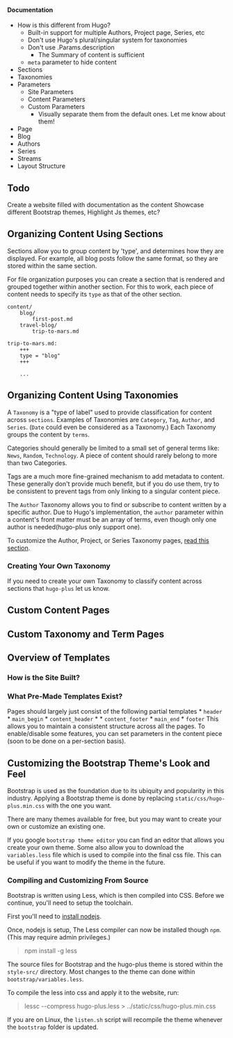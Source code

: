 

#### Documentation
* How is this different from Hugo?
	* Built-in support for multiple Authors, Project page, Series, etc
	* Don't use Hugo's plural/singular system for taxonomies
	* Don't use .Params.description
		* The Summary of content is sufficient
	* `meta` parameter to hide content
* Sections
* Taxonomies
* Parameters
	* Site Parameters
	* Content Parameters
	* Custom Parameters
		* Visually separate them from the default ones. Let me know about them!
* Page
* Blog
* Authors
* Series
* Streams
* Layout Structure


## Todo
Create a website filled with documentation as the content
Showcase different Bootstrap themes, Highlight Js themes, etc?


## Organizing Content Using Sections
Sections allow you to group content by 'type', and determines how they are displayed.
For example, all blog posts follow the same format, so they are stored within the same section.

For file organization purposes you can create a section that is rendered and grouped
	together within another section. For this to work, each piece of content needs
	to specify its `type` as that of the other section.
```
content/
	blog/
		first-post.md
	travel-blog/
		trip-to-mars.md
```
```
trip-to-mars.md:
	+++
	type = "blog"
	+++

	...
```

## Organizing Content Using Taxonomies
A `Taxonomy` is a "type of label" used to provide classification for content across `sections`.
Examples of Taxonomies are `Category`, `Tag`, `Author`, and `Series`.
(`Date` could even be considered as a Taxonomy.) Each Taxonomy groups the content by `terms`.

Categories should generally be limited to a small set of general terms like:
	`News`, `Random`, `Technology`. A piece of content should rarely belong to more than two Categories.

Tags are a much more fine-grained mechanism to add metadata to content.
These generally don't provide much benefit, but if you do use them, try to be
	consistent to prevent tags from only linking to a singular content piece.

The `Author` Taxonomy allows you to find or subscribe to content written by a specific author.
Due to Hugo's implementation, the `author` parameter within a content's front matter
	must be an array of terms, even though only one author is needed(hugo-plus only support one).

To customize the Author, Project, or Series Taxonomy pages, [read this section](#custom-taxonomy-and-term-pages).


### Creating Your Own Taxonomy
If you need to create your own Taxonomy to classify content across sections
	that `hugo-plus` let us know.
## Custom Content Pages
## Custom Taxonomy and Term Pages
## Overview of Templates
### How is the Site Built?
### What Pre-Made Templates Exist?
Pages should largely just consist of the following partial templates
	* `header`
	* `main_begin`
	* `content_header`
	* <custom content code>
	* `content_footer`
	* `main_end`
	* `footer`
This allows you to maintain a consistent structure across all the pages.
To enable/disable some features, you can set parameters in the content piece
	(soon to be done on a per-section basis).

## Customizing the Bootstrap Theme's Look and Feel
Bootstrap is used as the foundation due to its ubiquity and popularity in this
industry. Applying a Bootstrap theme is done by replacing
`static/css/hugo-plus.min.css` with the one you want.

There are many themes available for free, but you may want to create
your own or customize an existing one.

If you google `bootstrap theme editor` you can find an editor that allows you
create your own theme. Some also allow you to download the `variables.less`
file which is used to compile into the final css file. This can be useful if
you want to modify the theme in the future.

### Compiling and Customizing From Source
Bootstrap is written using Less, which is then compiled into CSS.
Before we continue, you'll need to setup the toolchain.

First you'll need to [install nodejs](http://nodejs.org/download/).

Once, nodejs is setup, The Less compiler can now be installed though `npm`. (This may require admin privileges.)
> npm install -g less

The source files for Bootstrap and the hugo-plus theme is stored within the 
`style-src/` directory.
Most changes to the theme can done within `bootstrap/variables.less`.

To compile the less into css and apply it to the website, run:
> lessc --compress hugo-plus.less > ../static/css/hugo-plus.min.css

If you are on Linux, the `listen.sh` script will recompile the theme
whenever the `bootstrap` folder is updated.


